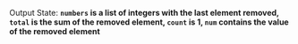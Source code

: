 Output State: **`numbers` is a list of integers with the last element removed, `total` is the sum of the removed element, `count` is 1, `num` contains the value of the removed element**